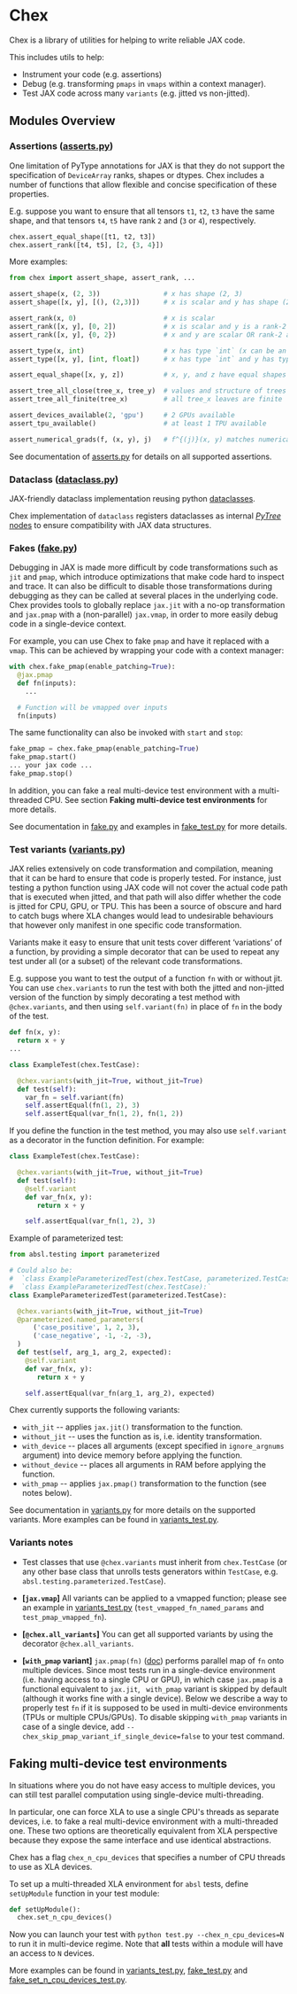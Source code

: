 # Chex

Chex is a library of utilities for helping to write reliable JAX code.

This includes utils to help:

* Instrument your code (e.g. assertions)
* Debug (e.g. transforming `pmaps` in `vmaps` within a context manager).
* Test JAX code across many `variants` (e.g. jitted vs non-jitted).

## Modules Overview

### Assertions ([asserts.py](https://github.com/deepmind/chex/blob/master/chex/_src/asserts.py))

One limitation of PyType annotations for JAX is that they do not support the
specification of `DeviceArray` ranks, shapes or dtypes. Chex includes a number
of functions that allow flexible and concise specification of these properties.

E.g. suppose you want to ensure that all tensors `t1`, `t2`, `t3` have the same
shape, and that tensors `t4`, `t5` have rank `2` and (`3` or `4`), respectively.

```python
chex.assert_equal_shape([t1, t2, t3])
chex.assert_rank([t4, t5], [2, {3, 4}])
```

More examples:

```python
from chex import assert_shape, assert_rank, ...

assert_shape(x, (2, 3))                # x has shape (2, 3)
assert_shape([x, y], [(), (2,3)])      # x is scalar and y has shape (2, 3)

assert_rank(x, 0)                      # x is scalar
assert_rank([x, y], [0, 2])            # x is scalar and y is a rank-2 array
assert_rank([x, y], {0, 2})            # x and y are scalar OR rank-2 arrays

assert_type(x, int)                    # x has type `int` (x can be an array)
assert_type([x, y], [int, float])      # x has type `int` and y has type `float`

assert_equal_shape([x, y, z])          # x, y, and z have equal shapes

assert_tree_all_close(tree_x, tree_y)  # values and structure of trees match
assert_tree_all_finite(tree_x)         # all tree_x leaves are finite

assert_devices_available(2, 'gpu')     # 2 GPUs available
assert_tpu_available()                 # at least 1 TPU available

assert_numerical_grads(f, (x, y), j)   # f^{(j)}(x, y) matches numerical grads
```

See documentation of [asserts.py](https://github.com/deepmind/chex/blob/master/chex/_src/asserts.py) for details on all supported assertions.

### Dataclass ([dataclass.py](https://github.com/deepmind/chex/blob/master/chex/_src/dataclass.p))

JAX-friendly dataclass implementation reusing python [dataclasses](https://docs.python.org/3/library/dataclasses.html#module-dataclasses).

Chex implementation of `dataclass` registers dataclasses as internal [_PyTree_
nodes](https://jax.readthedocs.io/en/latest/pytrees.html) to ensure
compatibility with JAX data structures.

### Fakes ([fake.py](https://github.com/deepmind/chex/blob/master/chex/_src/fake.py))

Debugging in JAX is made more difficult by code transformations such as `jit`
and `pmap`, which introduce optimizations that make code hard to inspect and
trace. It can also be difficult to disable those transformations during
debugging as they can be called at several places in the underlying
code. Chex provides tools to globally replace `jax.jit` with a no-op
transformation and `jax.pmap` with a (non-parallel) `jax.vmap`, in order to more
easily debug code in a single-device context.

For example, you can use Chex to fake `pmap` and have it replaced with a `vmap`.
This can be achieved by wrapping your code with a context manager:

```python
with chex.fake_pmap(enable_patching=True):
  @jax.pmap
  def fn(inputs):
    ...

  # Function will be vmapped over inputs
  fn(inputs)
```

The same functionality can also be invoked with `start` and `stop`:

```python
fake_pmap = chex.fake_pmap(enable_patching=True)
fake_pmap.start()
... your jax code ...
fake_pmap.stop()
```

In addition, you can fake a real multi-device test environment with a
multi-threaded CPU. See section **Faking multi-device test environments** for
more details.

See documentation in [fake.py](https://github.com/deepmind/chex/blob/master/chex/_src/fake.py) and examples in [fake_test.py](https://github.com/deepmind/chex/blob/master/chex/_src/fake_test.py) for more details.

### Test variants ([variants.py](https://github.com/deepmind/chex/blob/master/chex/_src/variants.py))

JAX relies extensively on code transformation and compilation, meaning that it
can be hard to ensure that code is properly tested. For instance, just testing a
python function using JAX code will not cover the actual code path that is
executed when jitted, and that path will also differ whether the code is jitted
for CPU, GPU, or TPU. This has been a source of obscure and hard to catch bugs
where XLA changes would lead to undesirable behaviours that however only
manifest in one specific code transformation.

Variants make it easy to ensure that unit tests cover different ‘variations’ of
a function, by providing a simple decorator that can be used to repeat any test
under all (or a subset) of the relevant code transformations.

E.g. suppose you want to test the output of a function `fn` with or without jit.
You can use `chex.variants` to run the test with both the jitted and non-jitted
version of the function by simply decorating a test method with
`@chex.variants`, and then using `self.variant(fn)` in place of `fn` in the body
of the test.

```python
def fn(x, y):
  return x + y
...

class ExampleTest(chex.TestCase):

  @chex.variants(with_jit=True, without_jit=True)
  def test(self):
    var_fn = self.variant(fn)
    self.assertEqual(fn(1, 2), 3)
    self.assertEqual(var_fn(1, 2), fn(1, 2))
```

If you define the function in the test method, you may also use `self.variant`
as a decorator in the function definition. For example:

```python
class ExampleTest(chex.TestCase):

  @chex.variants(with_jit=True, without_jit=True)
  def test(self):
    @self.variant
    def var_fn(x, y):
       return x + y

    self.assertEqual(var_fn(1, 2), 3)
```

Example of parameterized test:

```python
from absl.testing import parameterized

# Could also be:
#  `class ExampleParameterizedTest(chex.TestCase, parameterized.TestCase):`
#  `class ExampleParameterizedTest(chex.TestCase):`
class ExampleParameterizedTest(parameterized.TestCase):

  @chex.variants(with_jit=True, without_jit=True)
  @parameterized.named_parameters(
      ('case_positive', 1, 2, 3),
      ('case_negative', -1, -2, -3),
  )
  def test(self, arg_1, arg_2, expected):
    @self.variant
    def var_fn(x, y):
       return x + y

    self.assertEqual(var_fn(arg_1, arg_2), expected)
```

Chex currently supports the following variants:

* `with_jit` -- applies `jax.jit()` transformation to the function.
* `without_jit` -- uses the function as is, i.e. identity transformation.
* `with_device` -- places all arguments (except specified in `ignore_argnums`
   argument) into device memory before applying the function.
* `without_device` -- places all arguments in RAM before applying the function.
* `with_pmap` -- applies `jax.pmap()` transformation to the function (see notes below).

See documentation in [variants.py](https://github.com/deepmind/chex/blob/master/chex/_src/variants.py) for more details on the supported variants.
More examples can be found in [variants_test.py](https://github.com/deepmind/chex/blob/master/chex/_src/variants_test.py).

### Variants notes

* Test classes that use `@chex.variants` must inherit from
`chex.TestCase` (or any other base class that unrolls tests generators
within `TestCase`, e.g. `absl.testing.parameterized.TestCase`).

* **[`jax.vmap`]** All variants can be applied to a vmapped function;
please see an example in [variants_test.py](https://github.com/deepmind/chex/blob/master/chex/_src/variants_test.py) (`test_vmapped_fn_named_params` and
`test_pmap_vmapped_fn`).

* **[`@chex.all_variants`]** You can get all supported variants
by using the decorator `@chex.all_variants`.

* **[`with_pmap` variant]** `jax.pmap(fn)`
([doc](https://jax.readthedocs.io/en/latest/jax.html#jax.pmap)) performs
parallel map of `fn` onto multiple devices. Since most tests run in a
single-device environment (i.e. having access to a single CPU or GPU), in which
case `jax.pmap` is a functional equivalent to `jax.jit`, ` with_pmap` variant is
skipped by default (although it works fine with a single device). Below we
describe  a way to properly test `fn` if it is supposed to be used in
multi-device environments (TPUs or multiple CPUs/GPUs). To disable skipping
`with_pmap` variants in case of a single device, add
`--chex_skip_pmap_variant_if_single_device=false` to your test command.

## Faking multi-device test environments

In situations where you do not have easy access to multiple devices, you can
still test parallel computation using single-device multi-threading.

In particular, one can force XLA to use a single CPU's threads as separate
devices, i.e. to fake a real multi-device environment with a multi-threaded one.
These two options are theoretically equivalent from XLA perspective because they
expose the same interface and use identical abstractions.

Chex has a flag `chex_n_cpu_devices` that specifies a number of CPU threads to
use as XLA devices.

To set up a multi-threaded XLA environment for `absl` tests, define
`setUpModule` function in your test module:

```python
def setUpModule():
  chex.set_n_cpu_devices()
```

Now you can launch your test with `python test.py --chex_n_cpu_devices=N` to run
it in multi-device regime. Note that **all** tests within a module will have an
access to `N` devices.

More examples can be found in [variants_test.py](https://github.com/deepmind/chex/blob/master/chex/_src/variants_test.py), [fake_test.py](https://github.com/deepmind/chex/blob/master/chex/_src/fake_test.py) and [fake_set_n_cpu_devices_test.py](https://github.com/deepmind/chex/blob/master/chex/_src/fake_set_n_cpu_devices_test.py).
